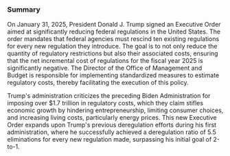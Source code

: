 ### Summary

On January 31, 2025, President Donald J. Trump signed an Executive Order aimed at significantly reducing federal regulations in the United States. The order mandates that federal agencies must rescind ten existing regulations for every new regulation they introduce. The goal is to not only reduce the quantity of regulatory restrictions but also their associated costs, ensuring that the net incremental cost of regulations for the fiscal year 2025 is significantly negative. The Director of the Office of Management and Budget is responsible for implementing standardized measures to estimate regulatory costs, thereby facilitating the execution of this policy.

Trump's administration criticizes the preceding Biden Administration for imposing over $1.7 trillion in regulatory costs, which they claim stifles economic growth by hindering entrepreneurship, limiting consumer choices, and increasing living costs, particularly energy prices. This new Executive Order expands upon Trump's previous deregulation efforts during his first administration, where he successfully achieved a deregulation ratio of 5.5 eliminations for every new regulation made, surpassing his initial goal of 2-to-1.